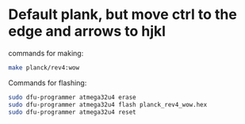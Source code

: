 # Default plank, but move ctrl to the edge and arrows to hjkl

commands for making:

```bash
make planck/rev4:wow
```

Commands for flashing:

```bash
sudo dfu-programmer atmega32u4 erase
sudo dfu-programmer atmega32u4 flash planck_rev4_wow.hex
sudo dfu-programmer atmega32u4 reset
```